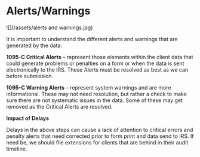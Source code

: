 # Alerts/Warnings

![](/assets/alerts and warnings.jpg)

It is important to understand the different alerts and warnings that are generated by the data:

**1095-C Critical Alerts** – represent those elements within the client data that could generate problems or penalties on a form or when the data is sent electronically to the IRS. These Alerts must be resolved as best as we can before submission.

**1095-C Warning Alerts** – represent system warnings and are more informational. These may not need resolution, but rather a check to make sure there are not systematic issues in the data. Some of these may get removed as the Critical Alerts are resolved.  
  
**Impact of Delays**

Delays in the above steps can cause a lack of attention to critical errors and penalty alerts that need corrected prior to form print and data send to IRS. If need be, we should file extensions for clients that are behind in their audit timeline.

